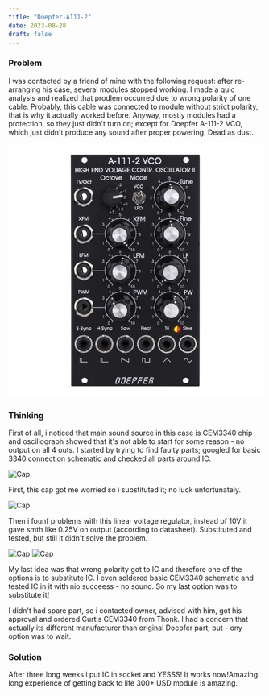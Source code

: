 ```yaml
---
title: "Doepfer-A111-2"
date: 2023-08-28
draft: false
---
```


### Problem

I was contacted by a friend of mine with the following request: after re-arranging his case, several modules stopped working. I made a quic analysis and realized that prodlem occurred due to wrong polarity of one cable. Probably, this cable was connected to module without strict polarity, that is why it actually worked before.
Anyway, mostly modules had a protection, so they just didn't turn on; except for Doepfer A-111-2 VCO, which just didn't produce any sound after proper powering. Dead as dust.

![Module](img/doepfer0.jpg)

### Thinking
First of all, i noticed that main sound source in this case is CEM3340 chip and oscillograph showed that it's not able to start for some reason - no output on all 4 outs. I started by trying to find faulty parts; googled for basic 3340 connection schematic and checked all parts around IC.

![Cap](doepfer4.jpg)

First, this cap got me worried so i substituted it; no luck unfortunately.

![Cap](doepfer3.jpg)

Then i founf problems with this linear voltage regulator, instead of 10V it gave smth like 0.25V on output (according to datasheet). Substituted and tested, but still it didn't solve the problem.

![Cap](doepfer1.jpg)
![Cap](doepfer2.jpg)

My last idea was that wrong polarity got to IC and therefore one of the options is to substitute IC. I even soldered basic CEM3340 schematic and tested IC in it with nio succeess - no sound. So my last option was to substitute it!

I didn't had spare part, so i contacted owner, advised with him, got his approval and ordered Curtis CEM3340 from Thonk. I had a concern that actually its different manufacturer than original Doepfer part; but - ony option was to wait.

### Solution

After three long weeks i put IC in socket and YESSS! It works now!Amazing long experience of getting back to life 300+ USD module is amazing.
